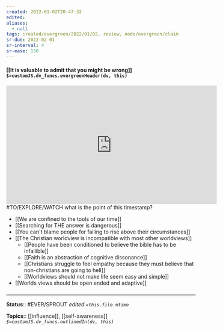 ```yaml
---
created: 2022-01-02T20:47:32 
edited: 
aliases:
  - null
tags: created/evergreen/2022/01/02, review, node/evergreen/claim
sr-due: 2022-02-01
sr-interval: 4
sr-ease: 150
---
```


#### [[It is valuable to admit that you might be wrong]] `$=customJS.dv_funcs.evergreenHeader(dv, this)`

<iframe width="560" height="315" src="https://www.youtube.com/embed/UvYcunuF3Eo?start=6711" title="YouTube video player" frameborder="0" allow="accelerometer; autoplay; clipboard-write; encrypted-media; gyroscope; picture-in-picture" allowfullscreen></iframe> 
#TO/EXPLORE/WATCH what is the point of this timestamp?

- [[We are confined to the tools of our time]]
- [[Searching for THE answer is dangerous]]
- [[You can't blame people for failing to rise above their circumstances]]
- [[The Christian worldview is incompatible with most other worldviews]]
	- [[People have been conditioned to believe the bible has to be infallible]]
	- [[Faith is an abstraction of cognitive dissonance]]
	- [[Christians struggle to feel empathy because they must believe that non-christians are going to hell]]
	- [[Worldviews should not make life seem easy and simple]]
- [[Worlds views should be open ended and adaptive]]

### <hr class="footnote"/>

**Status**:: #EVER/SPROUT
*edited `=this.file.mtime`*

**Topics**:: [[influence]], [[self-awareness]]
*`$=customJS.dv_funcs.outlinedIn(dv, this)`*

